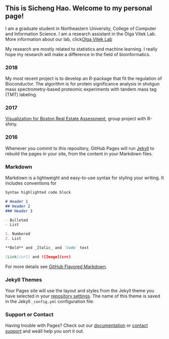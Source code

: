 ## This is Sicheng Hao. Welcome to my personal page!

I am a graduate student in Northeastern University, College of Computer and Information Science. I am a research assistant in the Olga Vitek Lab. More information about our lab, click[Olga Vitek Lab](https://olga-vitek-lab.ccis.northeastern.edu/)

My research are mostly related to statistics and machine learning. I really hope my research will make a difference in the field of bioinformatics. 

### 2018

My most recent project is to develop an R-package that fit the regulation of Bioconductor. The algorithm is for protein significance analysis in shotgun mass spectrometry-based proteomic experiments with tandem mass tag (TMT) labeling.

### 2017

[Visualization for Boston Real Estate Assessment](https://sichenghao1992.shinyapps.io/DS5110/), group project with R-shiny. 


### 2016 



Whenever you commit to this repository, GitHub Pages will run [Jekyll](https://jekyllrb.com/) to rebuild the pages in your site, from the content in your Markdown files.

### Markdown

Markdown is a lightweight and easy-to-use syntax for styling your writing. It includes conventions for

```markdown
Syntax highlighted code block

# Header 1
## Header 2
### Header 3

- Bulleted
- List

1. Numbered
2. List

**Bold** and _Italic_ and `Code` text

[Link](url) and ![Image](src)
```

For more details see [GitHub Flavored Markdown](https://guides.github.com/features/mastering-markdown/).

### Jekyll Themes

Your Pages site will use the layout and styles from the Jekyll theme you have selected in your [repository settings](https://github.com/sichenghao1992/sichenghao1992.github.io/settings). The name of this theme is saved in the Jekyll `_config.yml` configuration file.

### Support or Contact

Having trouble with Pages? Check out our [documentation](https://help.github.com/categories/github-pages-basics/) or [contact support](https://github.com/contact) and weâll help you sort it out.


